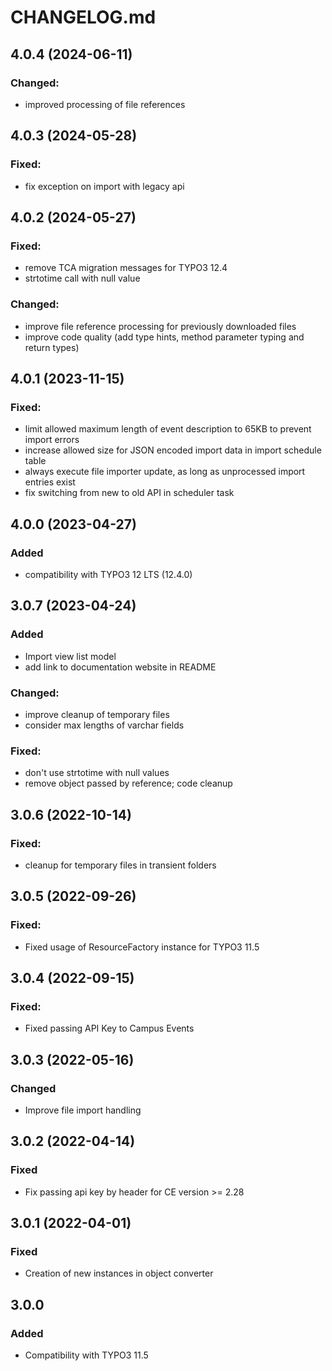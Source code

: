 # CHANGELOG.md

## 4.0.4 (2024-06-11)

### Changed:
- improved processing of file references

## 4.0.3 (2024-05-28)

### Fixed:
- fix exception on import with legacy api

## 4.0.2 (2024-05-27)

### Fixed:
- remove TCA migration messages for TYPO3 12.4
- strtotime call with null value

### Changed:
- improve file reference processing for previously downloaded files
- improve code quality (add type hints, method parameter typing and return types)

## 4.0.1 (2023-11-15)

### Fixed:
- limit allowed maximum length of event description to 65KB to prevent import errors
- increase allowed size for JSON encoded import data in import schedule table
- always execute file importer update, as long as unprocessed import entries exist
- fix switching from new to old API in scheduler task

## 4.0.0 (2023-04-27)

### Added
- compatibility with TYPO3 12 LTS (12.4.0)

## 3.0.7 (2023-04-24)

### Added
- Import view list model
- add link to documentation website in README

### Changed:
- improve cleanup of temporary files
- consider max lengths of varchar fields

### Fixed:
- don't use strtotime with null values
- remove object passed by reference; code cleanup

## 3.0.6 (2022-10-14)

### Fixed:
- cleanup for temporary files in transient folders

## 3.0.5 (2022-09-26)

### Fixed:
- Fixed usage of ResourceFactory instance for TYPO3 11.5

## 3.0.4 (2022-09-15)

### Fixed:
- Fixed passing API Key to Campus Events

## 3.0.3 (2022-05-16)

### Changed
- Improve file import handling

## 3.0.2 (2022-04-14)

### Fixed
- Fix passing api key by header for CE version >= 2.28

## 3.0.1 (2022-04-01)

### Fixed
- Creation of new instances in object converter

## 3.0.0

### Added
- Compatibility with TYPO3 11.5
